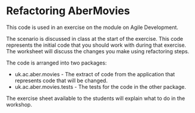 # Refactoring AberMovies
This code is used in an exercise on the module on Agile Development. 

The scenario is discussed in class at the start of the exercise. This code represents the initial code that you should work with during that exercise. The worksheet will discuss the changes you make using refactoring steps. 

The code is arranged into two packages: 

* uk.ac.aber.movies - The extract of code from the application that represents code that will be changed. 
* uk.ac.aber.movies.tests - The tests for the code in the other package. 

The exercise sheet available to the students will explain what to do in the workshop. 